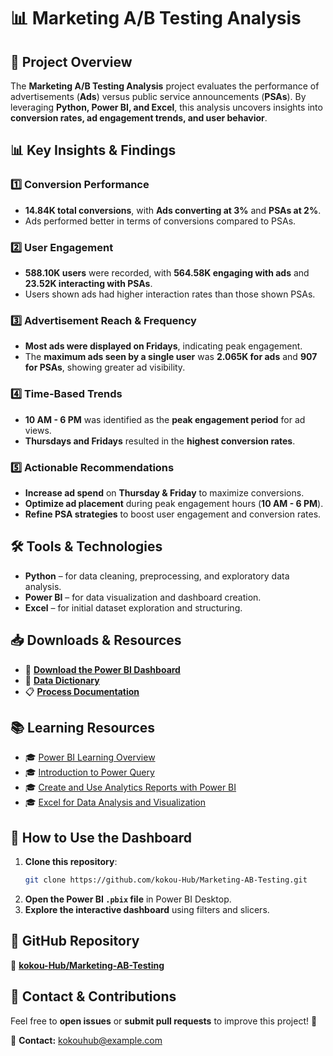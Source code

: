 # 📊 Marketing A/B Testing Analysis

## 📌 Project Overview
The **Marketing A/B Testing Analysis** project evaluates the performance of advertisements (**Ads**) versus public service announcements (**PSAs**). By leveraging **Python, Power BI, and Excel**, this analysis uncovers insights into **conversion rates, ad engagement trends, and user behavior**.

## 📊 Key Insights & Findings
### **1️⃣ Conversion Performance**
- **14.84K total conversions**, with **Ads converting at 3%** and **PSAs at 2%**.
- Ads performed better in terms of conversions compared to PSAs.

### **2️⃣ User Engagement**
- **588.10K users** were recorded, with **564.58K engaging with ads** and **23.52K interacting with PSAs**.
- Users shown ads had higher interaction rates than those shown PSAs.

### **3️⃣ Advertisement Reach & Frequency**
- **Most ads were displayed on Fridays**, indicating peak engagement.
- The **maximum ads seen by a single user** was **2.065K for ads** and **907 for PSAs**, showing greater ad visibility.

### **4️⃣ Time-Based Trends**
- **10 AM - 6 PM** was identified as the **peak engagement period** for ad views.
- **Thursdays and Fridays** resulted in the **highest conversion rates**.

### **5️⃣ Actionable Recommendations**
- **Increase ad spend** on **Thursday & Friday** to maximize conversions.
- **Optimize ad placement** during peak engagement hours (**10 AM - 6 PM**).
- **Refine PSA strategies** to boost user engagement and conversion rates.

## 🛠 Tools & Technologies
- **Python** – for data cleaning, preprocessing, and exploratory data analysis.
- **Power BI** – for data visualization and dashboard creation.
- **Excel** – for initial dataset exploration and structuring.

## 📥 Downloads & Resources
- 📂 **[Download the Power BI Dashboard](https://github.com/kokou-Hub/Marketing-AB-Testing)**
- 📖 **[Data Dictionary](https://github.com/kokou-Hub/Marketing-AB-Testing/tree/main/Docs/Marketing_AB_Testing_Data_Dictionary.docx)**
- 📋 **[Process Documentation](https://github.com/kokou-Hub/Marketing-AB-Testing/tree/main/Docs/Marketing_AB_Testing_Process_Documentation.docx)**

## 📚 Learning Resources
- 🎓 [Power BI Learning Overview](https://learn.microsoft.com/en-us/power-bi/)
- 🎓 [Introduction to Power Query](https://learn.microsoft.com/en-us/power-query/)
- 🎓 [Create and Use Analytics Reports with Power BI](https://www.udemy.com/course/power-bi-reporting/)
- 🎓 [Excel for Data Analysis and Visualization](https://www.coursera.org/learn/excel-data-visualization/)

## 📝 How to Use the Dashboard
1. **Clone this repository**:
   ```bash
   git clone https://github.com/kokou-Hub/Marketing-AB-Testing.git
   ```
2. **Open the Power BI `.pbix` file** in Power BI Desktop.
3. **Explore the interactive dashboard** using filters and slicers.

## 📌 GitHub Repository
🔗 **[kokou-Hub/Marketing-AB-Testing](https://github.com/kokou-Hub/Marketing-AB-Testing)**

## 📩 Contact & Contributions
Feel free to **open issues** or **submit pull requests** to improve this project! 🚀

📧 **Contact:** kokouhub@example.com
